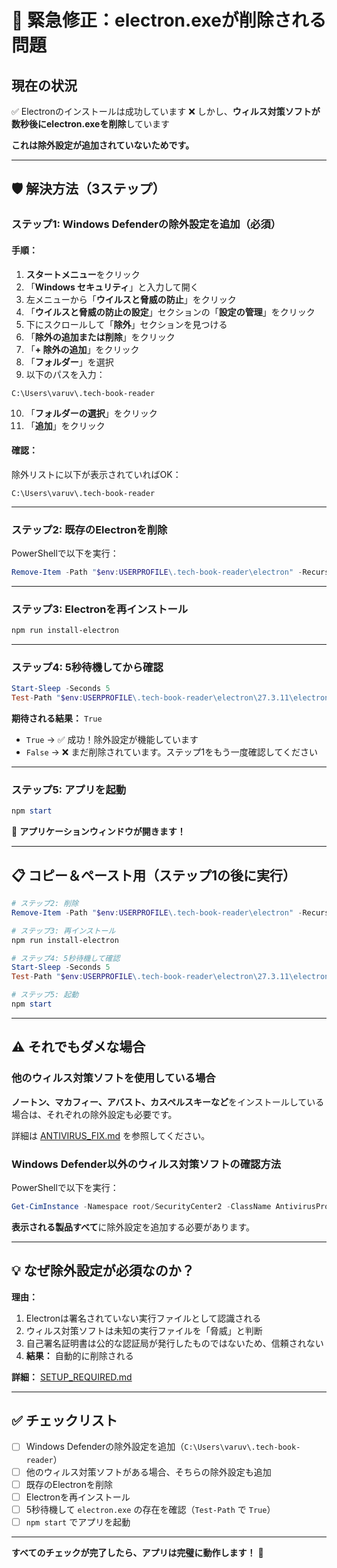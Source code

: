 # 🚨 緊急修正：electron.exeが削除される問題

## 現在の状況

✅ Electronのインストールは成功しています
❌ しかし、**ウィルス対策ソフトが数秒後にelectron.exeを削除**しています

**これは除外設定が追加されていないためです。**

---

## 🛡️ 解決方法（3ステップ）

### ステップ1: Windows Defenderの除外設定を追加（必須）

#### 手順：

1. **スタートメニュー**をクリック
2. 「**Windows セキュリティ**」と入力して開く
3. 左メニューから「**ウイルスと脅威の防止**」をクリック
4. 「**ウイルスと脅威の防止の設定**」セクションの「**設定の管理**」をクリック
5. 下にスクロールして「**除外**」セクションを見つける
6. 「**除外の追加または削除**」をクリック
7. 「**+ 除外の追加**」をクリック
8. 「**フォルダー**」を選択
9. 以下のパスを入力：

```
C:\Users\varuv\.tech-book-reader
```

10. 「**フォルダーの選択**」をクリック
11. 「**追加**」をクリック

#### 確認：

除外リストに以下が表示されていればOK：
```
C:\Users\varuv\.tech-book-reader
```

---

### ステップ2: 既存のElectronを削除

PowerShellで以下を実行：

```powershell
Remove-Item -Path "$env:USERPROFILE\.tech-book-reader\electron" -Recurse -Force -ErrorAction SilentlyContinue
```

---

### ステップ3: Electronを再インストール

```powershell
npm run install-electron
```

---

### ステップ4: 5秒待機してから確認

```powershell
Start-Sleep -Seconds 5
Test-Path "$env:USERPROFILE\.tech-book-reader\electron\27.3.11\electron.exe"
```

**期待される結果：** `True`

- `True` → ✅ 成功！除外設定が機能しています
- `False` → ❌ まだ削除されています。ステップ1をもう一度確認してください

---

### ステップ5: アプリを起動

```powershell
npm start
```

🎉 **アプリケーションウィンドウが開きます！**

---

## 📋 コピー＆ペースト用（ステップ1の後に実行）

```powershell
# ステップ2: 削除
Remove-Item -Path "$env:USERPROFILE\.tech-book-reader\electron" -Recurse -Force -ErrorAction SilentlyContinue

# ステップ3: 再インストール
npm run install-electron

# ステップ4: 5秒待機して確認
Start-Sleep -Seconds 5
Test-Path "$env:USERPROFILE\.tech-book-reader\electron\27.3.11\electron.exe"

# ステップ5: 起動
npm start
```

---

## ⚠️ それでもダメな場合

### 他のウィルス対策ソフトを使用している場合

**ノートン、マカフィー、アバスト、カスペルスキーなど**をインストールしている場合は、それぞれの除外設定も必要です。

詳細は [ANTIVIRUS_FIX.md](./ANTIVIRUS_FIX.md) を参照してください。

### Windows Defender以外のウィルス対策ソフトの確認方法

PowerShellで以下を実行：

```powershell
Get-CimInstance -Namespace root/SecurityCenter2 -ClassName AntivirusProduct | Select-Object displayName, productState
```

**表示される製品すべて**に除外設定を追加する必要があります。

---

## 💡 なぜ除外設定が必須なのか？

**理由：**

1. Electronは署名されていない実行ファイルとして認識される
2. ウィルス対策ソフトは未知の実行ファイルを「脅威」と判断
3. 自己署名証明書は公的な認証局が発行したものではないため、信頼されない
4. **結果：** 自動的に削除される

**詳細：** [SETUP_REQUIRED.md](./SETUP_REQUIRED.md)

---

## ✅ チェックリスト

- [ ] Windows Defenderの除外設定を追加（`C:\Users\varuv\.tech-book-reader`）
- [ ] 他のウィルス対策ソフトがある場合、そちらの除外設定も追加
- [ ] 既存のElectronを削除
- [ ] Electronを再インストール
- [ ] 5秒待機して `electron.exe` の存在を確認（`Test-Path` で `True`）
- [ ] `npm start` でアプリを起動

---

**すべてのチェックが完了したら、アプリは完璧に動作します！** 🎉


